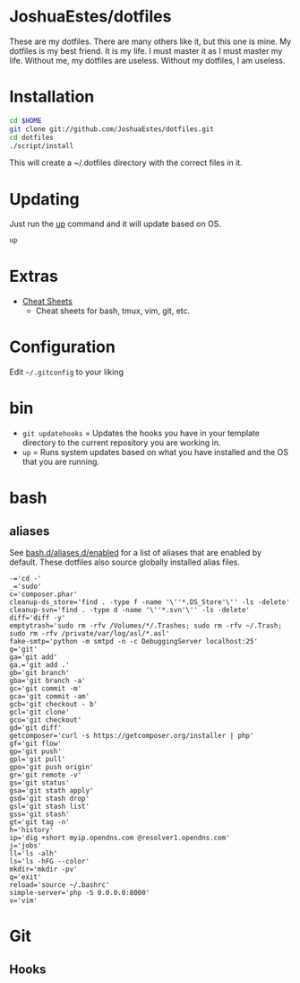 JoshuaEstes/dotfiles
====================

These are my dotfiles. There are many others like it, but this one is mine. My
dotfiles is my best friend. It is my life. I must master it as I must master
my life. Without me, my dotfiles are useless. Without my dotfiles, I am useless.

# Installation

```bash
cd $HOME
git clone git://github.com/JoshuaEstes/dotfiles.git
cd dotfiles
./script/install
```

This will create a ~/.dotfiles directory with the correct files in it.

# Updating

Just run the [up](https://github.com/JoshuaEstes/dotfiles/blob/master/bin/up) command
and it will update based on OS.

```bash
up
```

# Extras

* [Cheat Sheets](https://gist.github.com/JoshuaEstes/2627607)
   * Cheat sheets for bash, tmux, vim, git, etc.

# Configuration

Edit `~/.gitconfig` to your liking

# bin

* `git updatehooks` = Updates the hooks you have in your template directory to the current
                      repository you are working in.
* `up`              = Runs system updates based on what you have installed and the
                      OS that you are running.

# bash

## aliases

See [bash.d/aliases.d/enabled](https://github.com/JoshuaEstes/dotfiles/tree/master/bash.d/aliases.d/enabled) for
a list of aliases that are enabled by default. These dotfiles also source
globally installed alias files.

```
-='cd -'
_='sudo'
c='composer.phar'
cleanup-ds_store='find . -type f -name '\''*.DS_Store'\'' -ls -delete'
cleanup-svn='find . -type d -name '\''*.svn'\'' -ls -delete'
diff='diff -y'
emptytrash='sudo rm -rfv /Volumes/*/.Trashes; sudo rm -rfv ~/.Trash; sudo rm -rfv /private/var/log/asl/*.asl'
fake-smtp='python -m smtpd -n -c DebuggingServer localhost:25'
g='git'
ga='git add'
ga.='git add .'
gb='git branch'
gba='git branch -a'
gc='git commit -m'
gca='git commit -am'
gcb='git checkout - b'
gcl='git clone'
gco='git checkout'
gd='git diff'
getcomposer='curl -s https://getcomposer.org/installer | php'
gf='git flow'
gp='git push'
gpl='git pull'
gpo='git push origin'
gr='git remote -v'
gs='git status'
gsa='git stath apply'
gsd='git stash drop'
gsl='git stash list'
gss='git stash'
gt='git tag -n'
h='history'
ip='dig +short myip.opendns.com @resolver1.opendns.com'
j='jobs'
ll='ls -alh'
ls='ls -hFG --color'
mkdir='mkdir -pv'
q='exit'
reload='source ~/.bashrc'
simple-server='php -S 0.0.0.0:8000'
v='vim'
```

# Git

## Hooks
